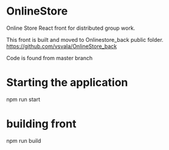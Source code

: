 # OnlineStore
Online Store React front for distributed group work.

This front is built and moved to Onlinestore_back public folder. https://github.com/vsvala/OnlineStore_back

Code is found from master branch

# Starting the application

npm run start

# building front
npm run build
